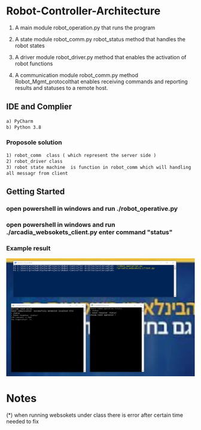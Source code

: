# Robot-Controller-Architecture
 1) A main module  robot_operation.py that runs the program
 
 2) A state module robot_comm.py robot_status method  that handles the robot states
 
 3) A driver module robot_driver.py method that enables the activation of robot functions
 
 4) A communication module robot_comm.py  method  Robot_Mgmt_protocolthat enables receiving commands and reporting results 
	and statuses to a remote host.

## IDE and Complier
	a) PyCharm
	b) Python 3.8

		
### Proposole solution
    1) robot_comm  class ( which represent the server side )
    2) robot_driver class
    3) robot state machine  is function in robot_comm which will handling all messagr from client 

## Getting Started
### open powershell in  windows  and run ./robot_operative.py 
### open powershell in  windows  and run ./arcadia_websokets_client.py enter command  "status" 
### Example result 
![](/images/view_wesokets.png)
# Notes
 (*)  when running websokets  under class there is error  after certain time  needed to  fix 

